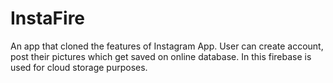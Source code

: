 # InstaFire
An app that cloned the features of Instagram App.
User can create account, post their pictures which get saved on online database.
In this firebase is used for cloud storage purposes.
